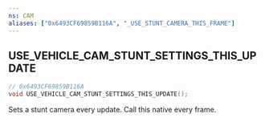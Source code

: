 ```yaml
---
ns: CAM
aliases: ["0x6493CF69859B116A", "_USE_STUNT_CAMERA_THIS_FRAME"]
---
```

## USE_VEHICLE_CAM_STUNT_SETTINGS_THIS_UPDATE

```c
// 0x6493CF69859B116A
void USE_VEHICLE_CAM_STUNT_SETTINGS_THIS_UPDATE();
```

Sets a stunt camera every update.
Call this native every frame.